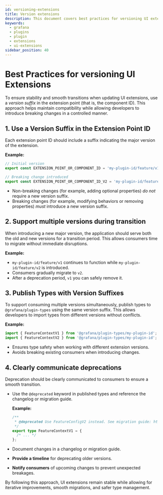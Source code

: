 ```yaml
---
id: versioning-extensions
title: Version extensions
description: This document covers best practices for versioning UI extensions, ensuring stability, compatibility, and smooth transitions.
keywords:
  - grafana
  - plugins
  - plugin
  - extensions
  - ui-extensions
sidebar_position: 40
---
```


# Best Practices for versioning UI Extensions

To ensure stability and smooth transitions when updating UI extensions, use a _version suffix_ in the extension point (that is, the component ID). This approach helps maintain compatibility while allowing developers to introduce breaking changes in a controlled manner.

## 1. **Use a Version Suffix in the Extension Point ID**

Each extension point ID should include a suffix indicating the major version of the extension.

**Example:**

```typescript
// Initial version
export const EXTENSION_POINT_OR_COMPONENT_ID = 'my-plugin-id/feature/v1';

// Breaking change introduced
export const EXTENSION_POINT_OR_COMPONENT_ID_V2 = 'my-plugin-id/feature/v2';
```

- Non-breaking changes (for example, adding optional properties) _do not_ require a new version suffix.
- Breaking changes (for example, modifying behaviors or removing properties) _must_ introduce a new version suffix.

## 2. **Support multiple versions during transition**

When introducing a new major version, the application should serve both the old and new versions for a transition period. This allows consumers time to migrate without immediate disruptions.

**Example:**

- `my-plugin-id/feature/v1` continues to function while `my-plugin-id/feature/v2` is introduced.
- Consumers gradually migrate to `v2`.
- After a deprecation period, `v1` you can safely remove it. 

## 3. **Publish Types with Version Suffixes**

To support consuming multiple versions simultaneously, publish types to `@grafana/plugin-types` using the same version suffix. This allows developers to import types from different versions without conflicts.

**Example:**

```typescript
import { FeatureContextV1 } from '@grafana/plugin-types/my-plugin-id';
import { FeatureContextV2 } from '@grafana/plugin-types/my-plugin-id';
```

- Ensures type safety when working with different extension versions.
- Avoids breaking existing consumers when introducing changes.

## 4. **Clearly communicate deprecations**

Deprecation should be clearly communicated to consumers to ensure a smooth transition.

- Use the `@deprecated` keyword in published types and reference the changelog or migration guide.

  **Example:**

  ```typescript
  /**
   * @deprecated Use FeatureConfigV2 instead. See migration guide: https://example.com/migration-guide
   */
  export type FeatureContextV1 = {
    /* ... */
  };
  ```

- Document changes in a changelog or migration guide.
- **Provide a timeline** for deprecating older versions.
- **Notify consumers** of upcoming changes to prevent unexpected breakages.

By following this approach, UI extensions remain stable while allowing for iterative improvements, smooth migrations, and safer type management.
